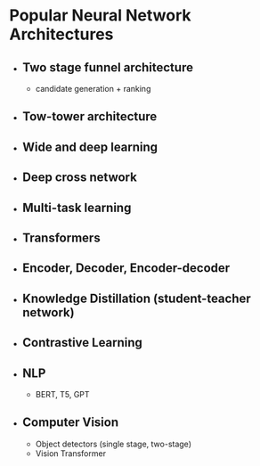 
# Popular Neural Network Architectures

* ## Two stage funnel architecture 
  * candidate generation + ranking

* ## Tow-tower architecture

* ## Wide and deep learning

* ## Deep cross network

* ## Multi-task learning

* ## Transformers

* ## Encoder, Decoder, Encoder-decoder

* ## Knowledge Distillation (student-teacher network)

* ## Contrastive Learning  

* ## NLP

  * BERT, T5, GPT

* ## Computer Vision

  * Object detectors (single stage, two-stage)
  * Vision Transformer
